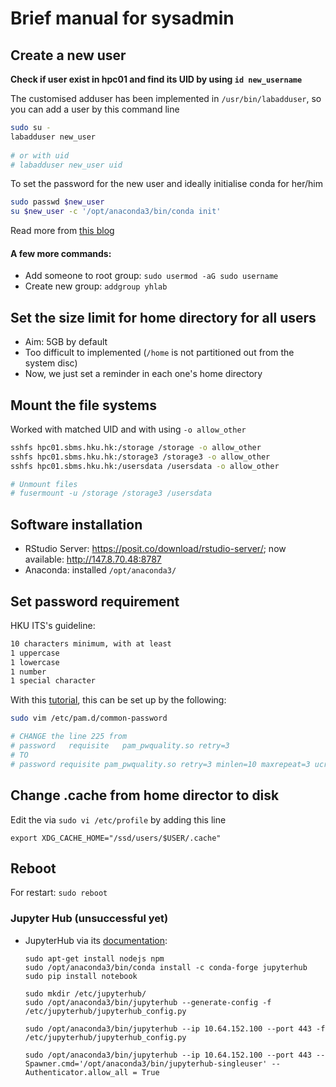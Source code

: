 # Brief manual for sysadmin

## Create a new user

**Check if user exist in hpc01 and find its UID by using `id new_username`**

The customised adduser has been implemented in `/usr/bin/labadduser`, so you 
can add a user by this command line

```bash
sudo su -
labadduser new_user
    
# or with uid
# labadduser new_user uid
```

To set the password for the new user and ideally initialise conda for her/him
```bash
sudo passwd $new_user
su $new_user -c '/opt/anaconda3/bin/conda init'
```

Read more from [this blog](https://linuxize.com/post/how-to-create-users-in-linux-using-the-useradd-command/)

#### A few more commands:
- Add someone to root group: `sudo usermod -aG sudo username`
- Create new group: `addgroup yhlab`


## Set the size limit for home directory for all users
- Aim: 5GB by default
- Too difficult to implemented (`/home` is not partitioned out from the system disc)
- Now, we just set a reminder in each one's home directory


## Mount the file systems
Worked with matched UID and with using `-o allow_other`

```bash
sshfs hpc01.sbms.hku.hk:/storage /storage -o allow_other
sshfs hpc01.sbms.hku.hk:/storage3 /storage3 -o allow_other
sshfs hpc01.sbms.hku.hk:/usersdata /usersdata -o allow_other

# Unmount files
# fusermount -u /storage /storage3 /usersdata
```


## Software installation
- RStudio Server: https://posit.co/download/rstudio-server/; 
  now available: http://147.8.70.48:8787
- Anaconda: installed `/opt/anaconda3/`


## Set password requirement

HKU ITS's guideline:
```html
10 characters minimum, with at least
1 uppercase
1 lowercase
1 number
1 special character
```

With this [tutorial](https://computingforgeeks.com/enforce-strong-user-password-policy-ubuntu-debian/), 
this can be set up by the following:

```bash
sudo vim /etc/pam.d/common-password

# CHANGE the line 225 from
# password   requisite   pam_pwquality.so retry=3
# TO
# password requisite pam_pwquality.so retry=3 minlen=10 maxrepeat=3 ucredit=-1 lcredit=-1 dcredit=-1 ocredit=-1 difok=3 gecoscheck=1 reject_username enforce_for_root
```

## Change .cache from home director to disk

Edit the via `sudo vi /etc/profile` by adding this line

```
export XDG_CACHE_HOME="/ssd/users/$USER/.cache"
```

## Reboot

For restart: `sudo reboot`




### Jupyter Hub (unsuccessful yet)
- JupyterHub via its [documentation](https://jupyterhub.readthedocs.io/en/stable/tutorial/quickstart.html):
  ```
  sudo apt-get install nodejs npm
  sudo /opt/anaconda3/bin/conda install -c conda-forge jupyterhub
  sudo pip install notebook

  sudo mkdir /etc/jupyterhub/
  sudo /opt/anaconda3/bin/jupyterhub --generate-config -f /etc/jupyterhub/jupyterhub_config.py

  sudo /opt/anaconda3/bin/jupyterhub --ip 10.64.152.100 --port 443 -f /etc/jupyterhub/jupyterhub_config.py

  sudo /opt/anaconda3/bin/jupyterhub --ip 10.64.152.100 --port 443 --Spawner.cmd='/opt/anaconda3/bin/jupyterhub-singleuser' --Authenticator.allow_all = True
  ```
